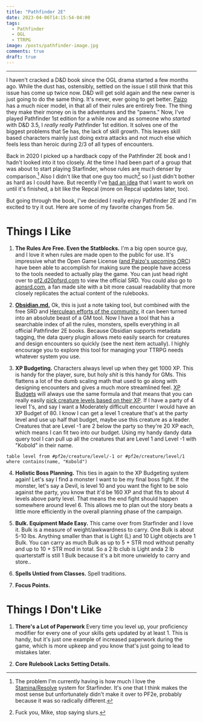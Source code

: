 ```yaml
---
title: "Pathfinder 2E"
date: 2023-04-06T14:15:54-04:00
tags:
  - Pathfinder
  - OGL
  - TTRPG
image: /posts/pathfinder-image.jpg
comments: true
draft: true
---
```

---
I haven't cracked a D&D book since the OGL drama started a few months ago. While the dust has, ostensibly, settled on the issue I still think that this issue has come up twice now. D&D will get sold again and the new owner is just going to do the same thing. It's never, ever going to get better. [Paizo](https://paizo.com) has a much nicer model, in that all of their rules are entirely free. The thing they make their money on is the adventures and the "pawns." Now, I've played Pathfinder 1st edition for a while now and as someone who *started* with D&D 3.5, I *really really* Pathfinder 1st edition. It solves one of the biggest problems that 5e has, the lack of skill growth. This leaves skill based characters mainly just doing extra attacks and not much else which feels less than heroic during 2/3 of all types of encounters.

Back in 2020 I picked up a hardback copy of the Pathfinder 2E book and I hadn't looked into it too closely. At the time I had been part of a group that was about to start playing Starfinder, whose rules are much denser by comparison.[^1] Also I didn't like that one guy too much[^2] so I just didn't bother as hard as I could have. But recently I've [had an idea](https://www.youtube.com/watch?v=JXUPILVbAY0) that I want to work on until it's finished, a bit like the Repcal (more on Repcal updates later, too).

But going through the book, I've decided I really enjoy Pathfinder 2E and I'm excited to try it out. Here are some of my favorite changes from 5e.

# Things I Like
1. **The Rules Are Free. Even the Statblocks.** I'm a big open source guy, and I love it when rules are made open to the public for use. It's impressive what the Open Game License  ([and Paizo's upcoming ORC](https://paizo.com/community/blog/v5748dyo6si7v?Paizo-Announces-SystemNeutral-Open-RPG-License)) have been able to accomplish for making sure the people have access to the tools needed to actually play the game. You can just head right over to [pf2.d20pfsrd.com](https://pf2.d20pfsrd.com) to view the official SRD. You could also go to [aonsrd.com](https://aonsrd.com), a fan made site with a bit more casual readability that more closely replicates the actual content of the rulebooks.

1. [**Obsidian.md.**](https://obsidian.md/) Ok, this is just a note taking tool, but combined with the free SRD and [Herculean efforts of the community](https://www.patreon.com/posts/67310539), it can been turned into an absolute beast of a GM tool. Now I have a tool that has a searchable index of all the rules, monsters, spells everything in all official Pathfinder 2E books. Because Obsidian supports metadata tagging, the data query plugin allows meto easily search for creatures and design encounters so quickly (see the next item actually). I highly encourage you to explore this tool for managing your TTRPG needs whatever system you use.

1. **XP Budgeting.** Characters always level up when they get 1000 XP. This is handy for the player, sure, but holy *shit* is this handy for GMs. This flattens a lot of the dumb scaling math that used to go along with designing encounters and gives a much more streamlined feel. [XP Budgets](https://2e.aonprd.com/Rules.aspx?ID=498) will always use the same formula and that means that you can really easily [pick creature levels based on their XP](https://2e.aonprd.com/Rules.aspx?ID=498). If I have a party of 4 level 1's, and say I want a Moderately difficult encounter I would have an XP Budget of 80. I know I can get a level 1 creature that's at the party level and use up half that budget, maybe use this creature as a leader. Creatures that are Level -1 are 2 below the party so they're 20 XP each, which means I can fit two into our budget. Using my handy dandy data query tool I can pull up all the creatures that are Level 1 and Level -1 with "Kobold" in their name.
```
table level from #pf2e/creature/level/-1 or #pf2e/creature/level/1
where contains(name, "Kobold")
```

4. **Holistic Boss Planning.** This ties in again to the XP Budgeting system again! Let's say I find a monster I want to be my final boss fight. If the monster, let's say a Devil, is level 10 and you want the fight to be solo against the party, you know that it'd be 160 XP and that fits to about 4 levels above party level. That means the end fight should happen somewhere around level 6. This allows me to plan out the story beats a little more efficiently in the overall planning phase of the campaign.

5. **Bulk. Equipment Made Easy.** This came over from Starfinder and I love it. Bulk is a measure of weight/awkwardness to carry. One Bulk is about 5-10 lbs. Anything smaller than that is Light (L) and 10 Light objects are 1 Bulk. You can carry as much Bulk as up to 5 + STR mod without penalty and up to 10 + STR mod in total. So a 2 lb club is Light anda 2 lb quarterstaff is still 1 Bulk because it's a bit more unwieldy to carry and store..

6. **Spells Untied from Classes.** Spell traditions.

7. **Focus Points.**

# Things I Don't Like

1. **There's a Lot of Paperwork** Every time you level up, your proficiency modifier for every one of your skills gets updated by at least 1. This is handy, but it's just one example of increased paperwork during the game, which is more upkeep and you know that's just going to lead to mistakes later.

1. **Core Rulebook Lacks Setting Details.** 



[^1]: The problem I'm currently having is how much I love the [Stamina/Resolve](https://www.aonsrd.com/Rules.aspx?ID=49) system for Starfinder. It's one that I think makes the most sense but unfortunately didn't make it over to PF2e, probably because it was so radically different.
[^2]: Fuck you, Mike, stop saying slurs. 
